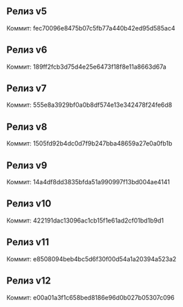 ## Релиз v5
Коммит: fec70096e8475b07c5fb77a440b42ed95d585ac4
## Релиз v6
Коммит: 189ff2fcb3d75d4e25e6473f18f8e11a8663d67a
## Релиз v7
Коммит: 555e8a3929bf0a0b8df574e13e342478f24fe6d8
## Релиз v8
Коммит: 1505fd92b4dc0d7f9b247bba48659a27e0a0fb1b
## Релиз v9
Коммит: 14a4df8dd3835bfda51a990997f13bd004ae4141
## Релиз v10
Коммит: 422191dac13096ac1cb15f1e61ad2cf01bd1b9d1
## Релиз v11
Коммит: e8508094beb4bc5d6f30f00d54a1a20394a523a2
## Релиз v12
Коммит: e00a01a3f1c658bed8186e96d0b027b05307c096
